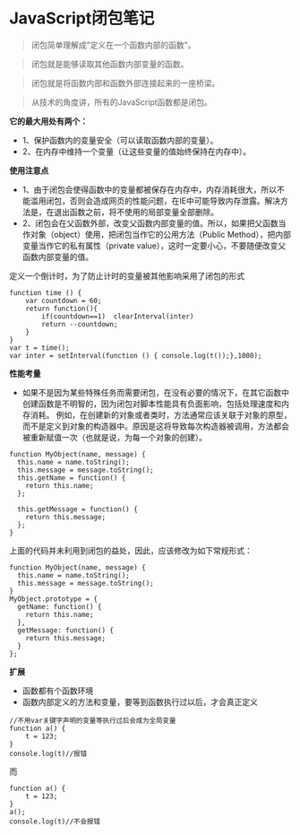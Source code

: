 # JavaScript闭包笔记

> 闭包简单理解成"定义在一个函数内部的函数"。

> 闭包就是能够读取其他函数内部变量的函数。

> 闭包就是将函数内部和函数外部连接起来的一座桥梁。

> 从技术的角度讲，所有的JavaScript函数都是闭包。

**它的最大用处有两个：**

* 1、保护函数内的变量安全（可以读取函数内部的变量）。
* 2、在内存中维持一个变量（让这些变量的值始终保持在内存中）。
 


**使用注意点**

* 1、由于闭包会使得函数中的变量都被保存在内存中，内存消耗很大，所以不能滥用闭包，否则会造成网页的性能问题，在IE中可能导致内存泄露。解决方法是，在退出函数之前，将不使用的局部变量全部删除。
* 2、闭包会在父函数外部，改变父函数内部变量的值。所以，如果把父函数当作对象（object）使用，把闭包当作它的公用方法（Public Method），把内部变量当作它的私有属性（private value），这时一定要小心，不要随便改变父函数内部变量的值。

定义一个倒计时，为了防止计时的变量被其他影响采用了闭包的形式
```
function time () {
    var countdown = 60;
    return function(){
        if(countdown==1)  clearInterval(inter)
        return --countdown;
    }
}
var t = time();
var inter = setInterval(function () { console.log(t());},1000);

```

**性能考量**
* 如果不是因为某些特殊任务而需要闭包，在没有必要的情况下，在其它函数中创建函数是不明智的，因为闭包对脚本性能具有负面影响，包括处理速度和内存消耗。
例如，在创建新的对象或者类时，方法通常应该关联于对象的原型，而不是定义到对象的构造器中。原因是这将导致每次构造器被调用，方法都会被重新赋值一次（也就是说，为每一个对象的创建）。
```
function MyObject(name, message) {
  this.name = name.toString();
  this.message = message.toString();
  this.getName = function() {
    return this.name;
  };

  this.getMessage = function() {
    return this.message;
  };
}
```
上面的代码并未利用到闭包的益处，因此，应该修改为如下常规形式：
```
function MyObject(name, message) {
  this.name = name.toString();
  this.message = message.toString();
}
MyObject.prototype = {
  getName: function() {
    return this.name;
  },
  getMessage: function() {
    return this.message;
  }
};
```

**扩展**

* 函数都有个函数环境
* 函数内部定义的方法和变量，要等到函数执行过以后，才会真正定义
```
//不用var关键字声明的变量等执行过后会成为全局变量
function a() {
    t = 123;
}
console.log(t)//报错
```
而

```
function a() {
    t = 123;
}
a();
console.log(t)//不会报错
```
